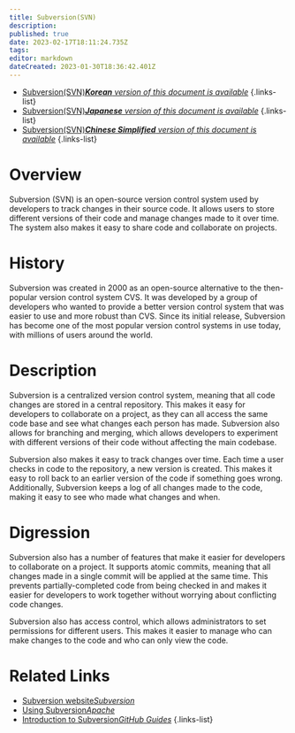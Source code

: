 ```yaml
---
title: Subversion(SVN)
description: 
published: true
date: 2023-02-17T18:11:24.735Z
tags: 
editor: markdown
dateCreated: 2023-01-30T18:36:42.401Z
---
```


- [Subversion(SVN)***Korean** version of this document is available*](/ko/Knowledge-base/Dictionary/subversionsvn)
{.links-list}
- [Subversion(SVN)***Japanese** version of this document is available*](/ja/Knowledge-base/Dictionary/subversionsvn)
{.links-list}
- [Subversion(SVN)***Chinese Simplified** version of this document is available*](/zh/Knowledge-base/Dictionary/subversionsvn)
{.links-list}


# Overview
Subversion (SVN) is an open-source version control system used by developers to track changes in their source code. It allows users to store different versions of their code and manage changes made to it over time. The system also makes it easy to share code and collaborate on projects.

# History
Subversion was created in 2000 as an open-source alternative to the then-popular version control system CVS. It was developed by a group of developers who wanted to provide a better version control system that was easier to use and more robust than CVS. Since its initial release, Subversion has become one of the most popular version control systems in use today, with millions of users around the world.

# Description
Subversion is a centralized version control system, meaning that all code changes are stored in a central repository. This makes it easy for developers to collaborate on a project, as they can all access the same code base and see what changes each person has made. Subversion also allows for branching and merging, which allows developers to experiment with different versions of their code without affecting the main codebase.

Subversion also makes it easy to track changes over time. Each time a user checks in code to the repository, a new version is created. This makes it easy to roll back to an earlier version of the code if something goes wrong. Additionally, Subversion keeps a log of all changes made to the code, making it easy to see who made what changes and when.

# Digression
Subversion also has a number of features that make it easier for developers to collaborate on a project. It supports atomic commits, meaning that all changes made in a single commit will be applied at the same time. This prevents partially-completed code from being checked in and makes it easier for developers to work together without worrying about conflicting code changes.

Subversion also has access control, which allows administrators to set permissions for different users. This makes it easier to manage who can make changes to the code and who can only view the code.

# Related Links
- [Subversion website*Subversion*](https://subversion.apache.org/)
- [Using Subversion*Apache*](https://subversion.apache.org/docs/user-guide.html)
- [Introduction to Subversion*GitHub Guides*](https://guides.github.com/introduction/git-handbook/#subversion)
{.links-list}